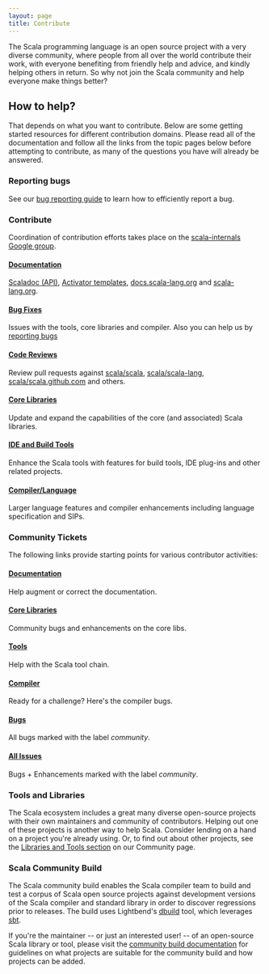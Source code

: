 ```yaml
---
layout: page
title: Contribute
---
```


The Scala programming language is an open source project with a very
diverse community, where people from all over the world contribute their work,
with everyone benefiting from friendly help and advice, and
kindly helping others in return. So why not join the Scala community and help
everyone make things better?

## How to help?

That depends on what you want to contribute. Below are some getting started resources for different contribution domains. Please read all of the documentation and follow all the links from the topic pages below before attempting to contribute, as many of the questions you have will already be answered.

### Reporting bugs

See our [bug reporting guide](./bug-reporting-guide.html) to learn
how to efficiently report a bug.

### Contribute

Coordination of contribution efforts takes place on the 
[scala-internals Google group](./scala-internals.html).

<div class="container">
<div class="row">
<div class="span4 doc-block">
<h4><a href="./documentation.html">Documentation</a></h4>
<p><a href="./scala-standard-library-api-documentation.html">Scaladoc (API)</a>, <a href="https://www.lightbend.com/activator/template/contribute">Activator templates</a>,
<a href="http://docs.scala-lang.org/contribute.html">docs.scala-lang.org</a> and 
<a href="https://github.com/scala/scala-lang">scala-lang.org</a>.</p>
</div>
<div class="span4 doc-block">
<h4><a href="./guide.html">Bug Fixes</a></h4>
<p>Issues with the tools, core libraries and compiler. Also you can help us by <a href="./bug-reporting-guide.html">reporting bugs</a></p>
</div>
</div>

<div class="row">
<div class="span4 doc-block">
<h4><a href="./codereviews.html">Code Reviews</a></h4>
<p>Review pull requests against <a href="https://github.com/scala/scala/pulls">scala/scala</a>, 
<a href="https://github.com/scala/scala-lang/pulls">scala/scala-lang</a>, 
<a href="https://github.com/scala/scala.github.com/pulls">scala/scala.github.com</a> and others.</p>
</div>
<div class="span4 doc-block">
<h4><a href="./corelibs.html">Core Libraries</a></h4>
<p>Update and expand the capabilities of the core (and associated) Scala libraries.</p>
</div>
</div>

<div class="row">
<div class="span4 doc-block">
<h4><a href="./tools.html">IDE and Build Tools</a></h4>
<p>Enhance the Scala tools with features for build tools, IDE plug-ins and other related projects.</p>
</div>
<div class="span4 doc-block">
<h4><a href="./guide.html#larger_changes_new_features">Compiler/Language</a></h4>
<p>Larger language features and compiler enhancements including language specification and SIPs.</p>
</div>
</div>
</div>

### Community Tickets

The following links provide starting points for
various contributor activities:

<div class="container">
<div class="row">
<div class="span4 doc-block">
<h4><a href="https://issues.scala-lang.org/issues/?filter=13003">Documentation</a></h4>
<p>Help augment or correct the documentation.</p>
</div>
<div class="span4 doc-block">
<h4><a href="https://issues.scala-lang.org/issues/?filter=13001">Core Libraries</a></h4>
<p>Community bugs and enhancements on the core libs.</p>
</div>
</div>

<div class="row">
<div class="span4 doc-block">
<h4><a href="https://issues.scala-lang.org/issues/?filter=13002">Tools</a></h4>
<p>Help with the Scala tool chain.</p>
</div>
<div class="span4 doc-block">
<h4><a href="https://issues.scala-lang.org/issues/?filter=13000">Compiler</a></h4>
<p>Ready for a challenge? Here's the compiler bugs.</p>
</div>
</div>

<div class="row">
<div class="span4 doc-block">
<h4><a href="https://issues.scala-lang.org/issues/?filter=13004">Bugs</a></h4>
<p>All bugs marked with the label <em>community</em>.</p>
</div>
<div class="span4 doc-block">
<h4><a href="https://issues.scala-lang.org/issues/?filter=13009">All Issues</a></h4>
<p>Bugs + Enhancements marked with the label <em>community</em>.</p>
</div>
</div>
</div>

### Tools and Libraries

The Scala ecosystem includes a great many diverse open-source projects
with their own maintainers and community of contributors.  Helping out
one of these projects is another way to help Scala.  Consider lending
on a hand on a project you're already using.  Or, to find out about
other projects, see the
[Libraries and Tools section](../community/index.html#community-libraries-and-tools)
on our Community page.

### Scala Community Build

The Scala community build enables the Scala compiler team
to build and test a corpus of
Scala open source projects
against development versions of the Scala compiler and standard
library in order to discover regressions prior to releases.
The build uses Lightbend's
[dbuild](https://github.com/typesafehub/dbuild) tool,
which leverages [sbt](http://www.scala-sbt.org).

If you're the maintainer -- or just an interested user! -- of an
open-source Scala library or tool, please visit the
[community build documentation](https://github.com/scala/community-builds/wiki)
for guidelines on what projects are suitable for the community build
and how projects can be added.
